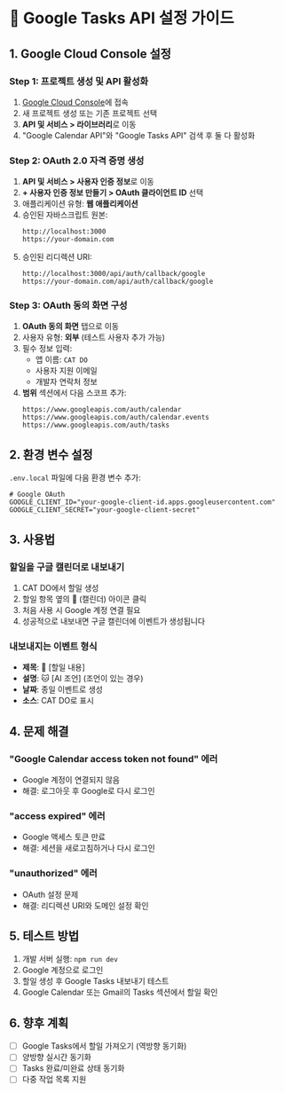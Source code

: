 # 📝 Google Tasks API 설정 가이드

## 1. Google Cloud Console 설정

### Step 1: 프로젝트 생성 및 API 활성화

1. [Google Cloud Console](https://console.cloud.google.com/)에 접속
2. 새 프로젝트 생성 또는 기존 프로젝트 선택
3. **API 및 서비스 > 라이브러리**로 이동
4. "Google Calendar API"와 "Google Tasks API" 검색 후 둘 다 활성화

### Step 2: OAuth 2.0 자격 증명 생성

1. **API 및 서비스 > 사용자 인증 정보**로 이동
2. **+ 사용자 인증 정보 만들기 > OAuth 클라이언트 ID** 선택
3. 애플리케이션 유형: **웹 애플리케이션**
4. 승인된 자바스크립트 원본:
   ```
   http://localhost:3000
   https://your-domain.com
   ```
5. 승인된 리디렉션 URI:
   ```
   http://localhost:3000/api/auth/callback/google
   https://your-domain.com/api/auth/callback/google
   ```

### Step 3: OAuth 동의 화면 구성

1. **OAuth 동의 화면** 탭으로 이동
2. 사용자 유형: **외부** (테스트 사용자 추가 가능)
3. 필수 정보 입력:
   - 앱 이름: `CAT DO`
   - 사용자 지원 이메일
   - 개발자 연락처 정보
4. **범위** 섹션에서 다음 스코프 추가:
   ```
   https://www.googleapis.com/auth/calendar
   https://www.googleapis.com/auth/calendar.events
   https://www.googleapis.com/auth/tasks
   ```

## 2. 환경 변수 설정

`.env.local` 파일에 다음 환경 변수 추가:

```env
# Google OAuth
GOOGLE_CLIENT_ID="your-google-client-id.apps.googleusercontent.com"
GOOGLE_CLIENT_SECRET="your-google-client-secret"
```

## 3. 사용법

### 할일을 구글 캘린더로 내보내기

1. CAT DO에서 할일 생성
2. 할일 항목 옆의 📅 (캘린더) 아이콘 클릭
3. 처음 사용 시 Google 계정 연결 필요
4. 성공적으로 내보내면 구글 캘린더에 이벤트가 생성됩니다

### 내보내지는 이벤트 형식

- **제목**: 📝 [할일 내용]
- **설명**: 🐱 [AI 조언] (조언이 있는 경우)
- **날짜**: 종일 이벤트로 생성
- **소스**: CAT DO로 표시

## 4. 문제 해결

### "Google Calendar access token not found" 에러

- Google 계정이 연결되지 않음
- 해결: 로그아웃 후 Google로 다시 로그인

### "access expired" 에러

- Google 액세스 토큰 만료
- 해결: 세션을 새로고침하거나 다시 로그인

### "unauthorized" 에러

- OAuth 설정 문제
- 해결: 리디렉션 URI와 도메인 설정 확인

## 5. 테스트 방법

1. 개발 서버 실행: `npm run dev`
2. Google 계정으로 로그인
3. 할일 생성 후 Google Tasks 내보내기 테스트
4. Google Calendar 또는 Gmail의 Tasks 섹션에서 할일 확인

## 6. 향후 계획

- [ ] Google Tasks에서 할일 가져오기 (역방향 동기화)
- [ ] 양방향 실시간 동기화
- [ ] Tasks 완료/미완료 상태 동기화
- [ ] 다중 작업 목록 지원
